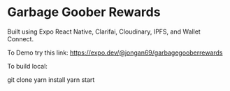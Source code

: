 # Garbage Goober Rewards

Built using Expo React Native,  Clarifai, Cloudinary, IPFS, and Wallet Connect.

To Demo try this link: https://expo.dev/@jongan69/garbagegooberrewards

To build local:

git clone
yarn install
yarn start
